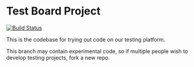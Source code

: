 # Test Board Project
[![Build Status](https://travis-ci.org/LN-STEMpunks/TestBoard.svg?branch=master)](https://travis-ci.org/LN-STEMpunks/TestBoard)

This is the codebase for trying out code on our testing platform.

This branch may contain experimental code, so if multiple people wish to develop testing projects, fork a new repo.
